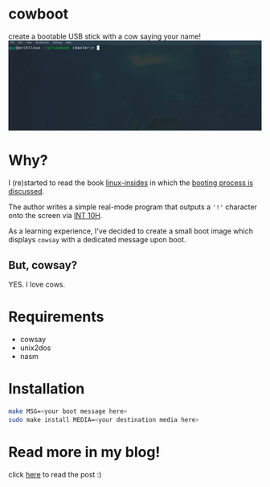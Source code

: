 # cowboot
create a bootable USB stick with a cow saying your name!
![boot2cow](cow.gif)

# Why?

I (re)started to read the book [linux-insides](https://0xax.gitbooks.io/linux-insides/) in which the [booting process is discussed](https://0xax.gitbooks.io/linux-insides/Booting/linux-bootstrap-1.html).

The author writes a simple real-mode program that outputs a `'!'` character onto the screen via [INT 10H](https://en.wikipedia.org/wiki/INT_10H).

As a learning experience, I've decided to create a small boot image which displays `cowsay` with a dedicated message upon boot.

## But, cowsay?

YES. I love cows.


# Requirements
* cowsay
* unix2dos
* nasm

# Installation

```bash
make MSG=<your boot message here>
sudo make install MEDIA=<your destination media here>
```

# Read more in my blog!
click [here](https://guyonbits.com/compiling-a-simple-boot-image-for-x86/) to read the post :)

